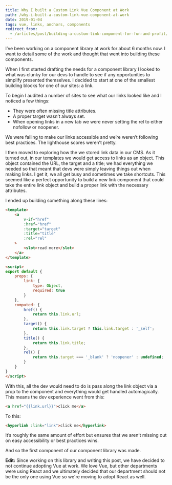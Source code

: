 ```yaml
---
title: Why I built a Custom Link Vue Component at Work
path: /why-i-built-a-custom-link-vue-component-at-work
date: 2019-01-04
tags: vue, links, anchors, components
redirect_from:
  - /articles/post/building-a-custom-link-component-for-fun-and-profit/460/
---
```


I’ve been working on a component library at work for about 6 months now. I want to detail some of the work and thought that went into building these components.

When I first started drafting the needs for a component library I looked to what was clunky for our devs to handle to see if any opportunities to simplify presented themselves. I decided to start at one of the smallest building blocks for one of our sites: a link.

To begin I audited a number of sites to see what our links looked like and I noticed a few things:

* They were often missing title attributes.
* A proper target wasn’t always set.
* When opening links in a new tab we were never setting the rel to either nofollow or noopener.

We were failing to make our links accessible and we’re weren’t following best practices. The lighthouse scores weren’t pretty.

I then moved to exploring how the we stored link data in our CMS. As it turned out, in our templates we would get access to links as an object. This object contained the URL, the target and a title; we had everything we needed so that meant that devs were simply leaving things out when making links. I get it, we all get busy and sometimes we take shortcuts. This seemed like a perfect opportunity to build a new link component that could take the entire link object and build a proper link with the necessary attributes.

I ended up building something along these lines:

```html
<template>
    <a
        v-if="href"
        :href="href"
        :target="target"
        :title="title"
        :rel="rel"
    >
        <slot>read more</slot>
    </a>
</template>

<script>
export default {
    props: {
        link: {
            type: Object,
            required: true
        }
    },
    computed: {
        href() {
            return this.link.url;
        },
        target() {
            return this.link.target ? this.link.target : '_self';
        },
        title() {
            return this.link.title;
        },
        rel() {
            return this.target === '_blank' ? 'noopener' : undefined;
        }
    }
}
</script>
```

With this, all the dev would need to do is pass along the link object via a prop to the component and everything would get handled automagically. This means the dev experience went from this:

```html
<a href="{{link.url}}">click me</a>
```

To this:

```html
<hyperlink :link="link">click me</hyperlink>
```

It’s roughly the same amount of effort but ensures that we aren’t missing out on easy accessibility or best practices wins.

And so the first component of our component library was made.

**Edit:**
Since working on this library and writing this post, we have decided to not continue adopting Vue at work. We love Vue, but other departments were using React and we ultimately decided that our department should not be the only one using Vue so we're moving to adopt React as well.
